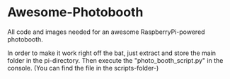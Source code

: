 # Awesome-Photobooth
All code and images needed for an awesome RaspberryPi-powered photobooth.

In order to make it work right off the bat, just extract and store the main folder in the pi-directory. Then execute the "photo_booth_script.py" in the console. (You can find the file in the scripts-folder-)
